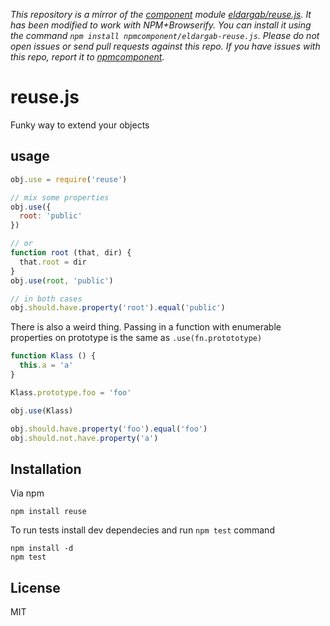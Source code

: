 *This repository is a mirror of the [component](http://component.io) module [eldargab/reuse.js](http://github.com/eldargab/reuse.js). It has been modified to work with NPM+Browserify. You can install it using the command `npm install npmcomponent/eldargab-reuse.js`. Please do not open issues or send pull requests against this repo. If you have issues with this repo, report it to [npmcomponent](https://github.com/airportyh/npmcomponent).*
# reuse.js

Funky way to extend your objects

## usage

``` javascript
obj.use = require('reuse')

// mix some properties
obj.use({
  root: 'public'
})

// or
function root (that, dir) {
  that.root = dir
}
obj.use(root, 'public')

// in both cases
obj.should.have.property('root').equal('public')
```

There is also a weird thing. Passing in a function with enumerable properties on
prototype is the same as `.use(fn.protototype)`

``` javascript
function Klass () {
  this.a = 'a'
}

Klass.prototype.foo = 'foo'

obj.use(Klass)

obj.should.have.property('foo').equal('foo')
obj.should.not.have.property('a')
```

## Installation

Via npm

```
npm install reuse
```

To run tests install dev dependecies and run `npm test` command

```
npm install -d
npm test
```

## License

MIT
